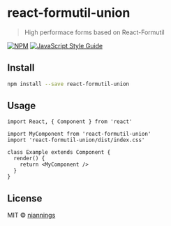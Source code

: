 # react-formutil-union

> High performace forms based on React-Formutil

[![NPM](https://img.shields.io/npm/v/react-formutil-union.svg)](https://www.npmjs.com/package/react-formutil-union) [![JavaScript Style Guide](https://img.shields.io/badge/code_style-standard-brightgreen.svg)](https://standardjs.com)

## Install

```bash
npm install --save react-formutil-union
```

## Usage

```tsx
import React, { Component } from 'react'

import MyComponent from 'react-formutil-union'
import 'react-formutil-union/dist/index.css'

class Example extends Component {
  render() {
    return <MyComponent />
  }
}
```

## License

MIT © [niannings](https://github.com/niannings)
